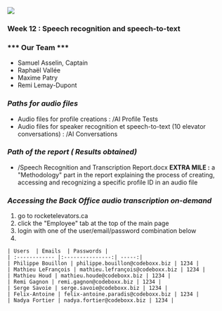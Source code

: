 ![](http://rocketelevator.ca/assets/R2-3c6296bf2343b849b947f8ccfce0de61dd34ba7f9e2a23a53d0a743bc4604e3c.png)

 ### Week 12 : Speech recognition and speech-to-text
 
 ### *** Our Team ***
- Samuel Asselin, Captain
- Raphaël Vallée
- Maxime  Patry
- Remi Lemay-Dupont


###  ***Paths for audio files***
- Audio files for profile creations : /AI Profile Tests
- Audio files for speaker recognition et speech-to-text (10 elevator conversations) : /AI Conversations

### ***Path of the report ( Results obtained)***
 - /Speech Recognition and Transcription Report.docx
 **EXTRA MILE :** a "Methodology" part in the report explaining the process of creating, accessing and recognizing a specific profile ID in an audio file

### ***Accessing the Back Office audio transcription on-demand***
1) go to rocketelevators.ca 
2) click the "Employee" tab at the top of the main page
3) login with one of the user/email/password combination below
4) 
 
 
 

```
| Users  | Emails  | Passwords |
| :------------ |:---------------:| -----:|
| Philippe Bouillon | philippe.bouillon@codeboxx.biz | 1234 |
| Mathieu LeFrançois | mathieu.lefrançois@codeboxx.biz | 1234 |
| Mathieu Houd | mathieu.houde@codeboxx.biz | 1234 |
| Remi Gagnon | remi.gagnon@codeboxx.biz | 1234 |
| Serge Savoie | serge.savoie@codeboxx.biz | 1234 |
| Felix-Antoine | felix-antoine.paradis@codeboxx.biz | 1234 |
| Nadya Fortier | nadya.fortier@codeboxx.biz | 1234 |


